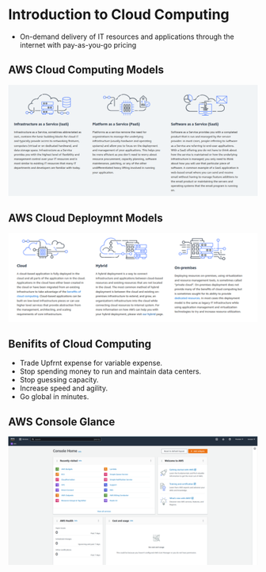 # Introduction to Cloud Computing

- On-demand delivery of IT resources and applications through the internet with pay-as-you-go pricing


## AWS Cloud Computing Models

![Cloud Computing Models](./../Images/Cloud-Computing-Models.png)

## AWS Cloud Deploymnt Models

![Cloud Deployment Models](./../Images/Cloud-Deployment-Models.png)

## Benifits of Cloud Computing

- Trade Upfrnt expense for variable expense.
- Stop spending money to run and maintain data centers.
- Stop guessing capacity.
- Increase speed and agility.
- Go global in minutes.

## AWS Console Glance

![AWS_CONSOLE](../Images/AWS-Console.png)